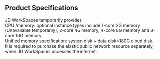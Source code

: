 ## Product Specifications
JD WorkSpaces temporarily provides:<br>
CPU /memory: optional instance types include 1-core 2G memory (Unavailable temporarily), 2-core 4G memory, 4-core 8G memory and 8-core 16G memory.<br>
Unified memory specification: system disk + data disk=180G cloud disk.<br>
It is required to purchase the elastic public network resource separately, when JD WorkSpaces accesses the internet.<br>
